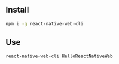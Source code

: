 ## Install
```sh
npm i -g react-native-web-cli
```

## Use

```sh
react-native-web-cli HelloReactNativeWeb
```